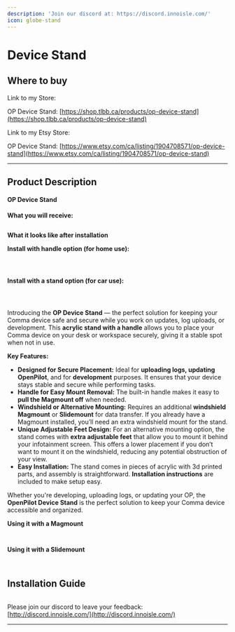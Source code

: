 ```yaml
---
description: 'Join our discord at: https://discord.innoisle.com/'
icon: globe-stand
---
```


# Device Stand

## Where to buy

Link to my Store:&#x20;

OP Device Stand: [https://shop.tlbb.ca/products/op-device-stand](https://shop.tlbb.ca/products/op-device-stand)

Link to my Etsy Store:

OP Device Stand: [https://www.etsy.com/ca/listing/1904708571/op-device-stand](https://www.etsy.com/ca/listing/1904708571/op-device-stand)

***

## Product Description

#### **OP Device Stand**

**What you will receive:**

<figure><img src="../.gitbook/assets/a72342ef-35a9-40c2-bbca-3cb034104973.jpg" alt=""><figcaption></figcaption></figure>

**What it looks like after installation**&#x20;

**Install with handle option (for home use):**

<div><figure><img src="../.gitbook/assets/12625662-5caa-44ec-936b-8b59719270fd.jpg" alt=""><figcaption></figcaption></figure> <figure><img src="../.gitbook/assets/53128a9e-bf8b-4cdb-9a42-6b94d39040ac.jpg" alt=""><figcaption></figcaption></figure> <figure><img src="../.gitbook/assets/938ae85f-d11f-4139-affb-2cb4e5911429.jpg" alt=""><figcaption></figcaption></figure></div>

**Install with a stand option (for car use):**

<div><figure><img src="../.gitbook/assets/8d8512e1-390e-4a0d-9dc7-50e3fd53e9ee.jpg" alt=""><figcaption></figcaption></figure> <figure><img src="../.gitbook/assets/8184fbc7-f51b-436a-96ef-8834993c3582.jpg" alt=""><figcaption></figcaption></figure> <figure><img src="../.gitbook/assets/a8f06531-7f87-4ced-b6e9-876ece5b4df5.jpg" alt=""><figcaption></figcaption></figure></div>

Introducing the **OP Device Stand** — the perfect solution for keeping your Comma device safe and secure while you work on updates, log uploads, or development. This **acrylic stand with a handle** allows you to place your Comma device on your desk or workspace securely, giving it a stable spot when not in use.

**Key Features:**

* **Designed for Secure Placement:** Ideal for **uploading logs, updating OpenPilot**, and for **development** purposes. It ensures that your device stays stable and secure while performing tasks.
* **Handle for Easy Mount Removal:** The built-in handle makes it easy to **pull the Magmount off** when needed.
* **Windshield or Alternative Mounting:** Requires an additional **windshield Magmount** or **Slidemount** for data transfer. If you already have a Magmount installed, you’ll need an extra windshield mount for the stand.
* **Unique Adjustable Feet Design:** For an alternative mounting option, the stand comes with **extra adjustable feet** that allow you to mount it behind your infotainment screen. This offers a lower placement if you don’t want to mount it on the windshield, reducing any potential obstruction of your view.
* **Easy Installation:** The stand comes in pieces of acrylic with 3d printed parts, and assembly is straightforward. **Installation instructions** are included to make setup easy.

Whether you're developing, uploading logs, or updating your OP, the **OpenPilot Device Stand** is the perfect solution to keep your Comma device accessible and organized.



**Using it with a Magmount**

<div><figure><img src="../.gitbook/assets/213bd14b-35ac-4bd1-a53c-0154242be36b (1).jpg" alt=""><figcaption></figcaption></figure> <figure><img src="../.gitbook/assets/750b97d9-23a9-49c0-98e7-1294cacfb9ca.jpg" alt=""><figcaption></figcaption></figure></div>

**Using it with a Slidemount**

<div><figure><img src="../.gitbook/assets/37112b01-319d-4a4e-99bc-f52502db2866.jpg" alt=""><figcaption></figcaption></figure> <figure><img src="../.gitbook/assets/b0f1503a-aa53-452c-93ab-a88b2d9ad83e.jpg" alt=""><figcaption></figcaption></figure></div>



## Installation Guide

<figure><img src="../.gitbook/assets/installation 长图.jpg" alt=""><figcaption></figcaption></figure>



Please join our discord to leave your feedback: [http://discord.innoisle.com/](http://discord.innoisle.com/)

***

